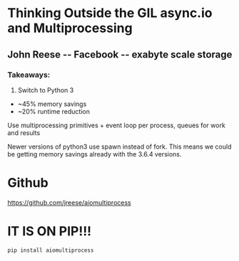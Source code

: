 # Thinking Outside the GIL async.io and Multiprocessing
## John Reese -- Facebook -- exabyte scale storage

### Takeaways:

1. Switch to Python 3
  * ~45% memory savings
  * ~20% runtime reduction


Use multiprocessing primitives + event loop per process, queues for work and results

Newer versions of python3 use spawn instead of fork.  This means we could be getting memory savings already with the 3.6.4 versions. 

# Github
https://github.com/jreese/aiomultiprocess

# IT IS ON PIP!!!

```bash
pip install aiomultiprocess
```